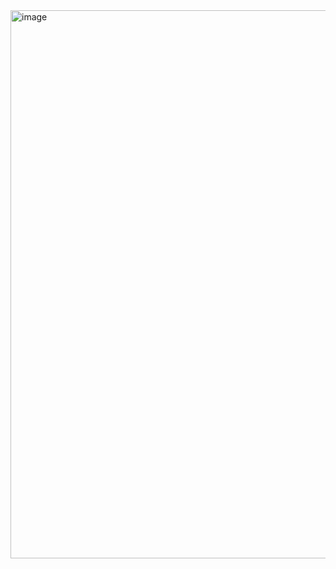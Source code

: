 <img width="1894" height="877" alt="image" src="https://github.com/user-attachments/assets/2077c65e-4e2f-414e-8e45-026407849348" />
